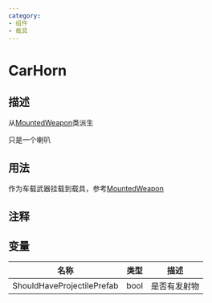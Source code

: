 ```yaml
---
category: 
- 组件
- 载具
---
```

# CarHorn

## 描述

从[MountedWeapon](./MountedWeapon.md)类派生

只是一个喇叭

## 用法

作为车载武器挂载到载具，参考[MountedWeapon](./MountedWeapon.md)

## 注释

## 变量
| 名称 | 类型 | 描述 |
| ----------- | ----------- | ----------- |
| ShouldHaveProjectilePrefab | bool | 是否有发射物 |
